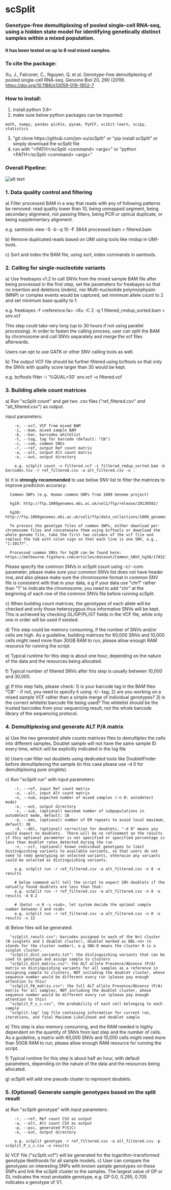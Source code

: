 # scSplit
### Genotype-free demultiplexing of pooled single-cell RNA-seq, using a hidden state model for identifying genetically distinct samples within a mixed population.  
#### It has been tested on up to 8 real mixed samples.

### To cite the package:
Xu, J., Falconer, C., Nguyen, Q. et al. Genotype-free demultiplexing of pooled single-cell RNA-seq. Genome Biol 20, 290 (2019). https://doi.org/10.1186/s13059-019-1852-7

### How to install:
  1) install python 3.6+
  2) make sure below python packages can be imported:
  
    math, numpy, pandas pickle, pysam, PyVCF, scikit-learn, scipy, statistics
  3) "git clone https://<span></span>github.com/jon-xu/scSplit" or "pip  install scSplit" or simply download the scSplit file
  4) run with "\<PATH\>/scSplit \<command\> \<args\>" or "python \<PATH\>/scSplit \<command\> \<args\>" 

### Overall Pipeline:

![alt text](https://github.com/jon-xu/scSplit/blob/master/man/workflow.png)

### 1. Data quality control and filtering
   a) Filter processed BAM in a way that reads with any of following patterns be removed: read quality lower than 10,  being unmapped segment, being secondary alignment, not passing filters, being PCR or optical duplicate, or being supplementary alignment.
   
   e.g. samtools view -S -b -q 10 -F 3844 processed.bam > filtered.bam
   
   b) Remove duplicated reads based on UMI using tools like rmdup in UMI-tools. 
   
   c) Sort and index the BAM file, using sort, index commands in samtools.
   
### 2. Calling for single-nucleotide variants
   a) Use freebayes v1.2 to call SNVs from the mixed sample BAM file after being processed in the first step, set the parameters for freebayes so that no insertion and deletions (indels), nor Multi-nucleotide polymorphysim (MNP) or complex events would be captured, set minimum allele count to 2 and set minimum base quality to 1.
   
   e.g. freebayes -f <reference.fa> -iXu -C 2 -q 1 filtered_rmdup_sorted.bam > snv.vcf
   
   This step could take very long (up to 30 hours if not using parallel processing).  In order to fasten the calling process, user can split the BAM by chromosome and call SNVs separately and merge the vcf files afterwards.
   
   Users can opt to use GATK or other SNV calling tools as well.  
   
   b) The output VCF file should be further filtered using bcftools so that only the SNVs with quality score larger than 30 would be kept.
   
   e.g. bcftools filter -i '%QUAL>30' snv.vcf -o filtered.vcf
   
### 3. Building allele count matrices
   a) Run "scSplit count" and get two .csv files ("ref_filtered.csv" and "alt_filtered.csv") as output.
   
   input parameters:
      
        -v, --vcf, VCF from mixed BAM
        -i, --bam, mixed sample BAM        
        -b, --bar, barcodes whitelist
        -t, --tag, tag for barcode (default: "CB")
        -c, --com, common SNVs    
        -r, --ref, output Ref count matrix        
        -a, --alt, output Alt count matrix
        -o, --out, output directory
        
        e.g. scSplit count -v filtered.vcf -i filtered_rmdup_sorted.bam -b barcodes.tsv -r ref_filtered.csv -a alt_filtered.csv -o .
   
   b) It is **strongly recommended** to use below SNV list to filter the matrices to improve prediction accuracy:

      Common SNPs (e.g. Human common SNPs from 1000 Genome project)
   
      hg19: http://ftp.1000genomes.ebi.ac.uk/vol1/ftp/release/20130502/
   
      hg38: http://ftp.1000genomes.ebi.ac.uk/vol1/ftp/data_collections/1000_genomes_project/release/
        
      To process the genotype files of common SNPs, either download per-chromosome files and concatenate them using bcftools or download the whole genome file, take the first two columns of the vcf file and replace the tab with colon sign so that each line is one SNV, e.g., "1:10177". 
      
      Processed common SNVs for hg38 can be found here: https://melbourne.figshare.com/articles/dataset/Common_SNVS_hg38/17032163

   Please specify the common SNVs in scSplit count using -c/--com parameter, please make sure your common SNVs list does not have header row, and also please make sure the chromosome format in common SNV file is consistent with that in your data, e.g if your data use "chr1" rather than "1" to indicate the chromosome, you need to add "chr" at the beginning of each row of the common SNVs file before running scSplit.
   
   c) When building count matrices, the genotypes of each allele will be checked and only those heterozygous thus informative SNVs will be kept.  This is achieved by checking GL/GP/PL/GT fields in the VCF file, while only one in order will be used if existed.
   
   d) This step could be memory consuming, if the number of SNVs and/or cells are high. As a guideline, building matrices for 60,000 SNVs and 10,000 cells might need more than 30GB RAM to run, please allow enough RAM resource for running the script.
   
   e) Typical runtime for this step is about one hour, depending on the nature of the data and the resources being allocated.
   
   f) Typical number of filtered SNVs after this step is usually between 10,000 and 30,000.
   
   g) If this step fails, please check: 1) is your barcode tag in the BAM files "CB" - if not, you need to specify it using -t/--tag; 2) are you working on a mixed sample VCF rather than a simple merge of individual genotypes? 3) is the correct whitelist barcode file being used? The whitelist should be the trusted barcodes from your sequencing result, not the whole barcode library of the sequencing protocol.

### 4. Demultiplexing and generate ALT P/A matrix
   a) Use the two generated allele counts matrices files to demultiplex the cells into different samples.  Doublet sample will not have the same sample ID every time, which will be explicitly indicated in the log file
   
   b) Users can filter out doublets using dedicated tools like DoubletFinder before demultiplexing the sample (in this case please use -d 0 for demultiplexing pure singlets).

   c) Run "scSplit run" with input parameters:
      
        -r, --ref, input Ref count matrix        
        -a, --alt, input Alt count matrix        
        -n, --num, expected number of mixed samples (-n 0: autodetect mode)
        -o, --out, output directory
        -s, --sub, (optional) maximum number of subpopulations in autodetect mode, default: 10
        -e, --ems, (optional) number of EM repeats to avoid local maximum, default: 30
        -d, --dbl, (optional) correction for doublets, "-d 0" means you would expect no doublets.  There will be no refinement on the results if this optional parameter is not specified or specified percentage is less than doublet rates detected during the run
        -v, --vcf, (optional) known individual genotypes to limit distinguishing variants to available variants, so that users do not need to redo genotyping on selected variants, otherwise any variants could be selected as distinguishing variants.

        e.g. scSplit run -r ref_filtered.csv -a alt_filtered.csv -n 8 -o results
        
        # below command will tell the script to expect 20% doublets if the natually found doublets are less than that:
        e.g. scSplit run -r ref_filtered.csv -a alt_filtered.csv -n 8 -o results -d 0.2
        
        # (beta) -n 0 -s <sub>, let system decide the optimal sample number between 2 and <sub>
        e.g. scSplit run -r ref_filtered.csv -a alt_filtered.csv -n 0 -o results -s 12

   d) Below files will be generated:

      "scSplit_result.csv": barcodes assigned to each of the N+1 cluster (N singlets and 1 doublet cluster), doublet marked as DBL-<n> (n stands for the cluster number), e.g SNG-0 means the cluster 0 is a singlet cluster.
      "scSplit_dist_variants.txt": the distinguishing variants that can be used to genotype and assign sample to clusters
      "scSplit_dist_matrix.csv": the ALT allele Presence/Absence (P/A) matrix on distinguishing variants for all samples as a reference in assigning sample to clusters, NOT including the doublet cluster, whose sequence number would be different every run (please pay enough attention to this)
      "scSplit_PA_matrix.csv": the full ALT allele Presence/Absence (P/A) matrix for all samples, NOT including the doublet cluster, whose sequence number would be different every run (please pay enough attention to this)
      "scSplit_P_s_c.csv", the probability of each cell belonging to each sample
      "scSplit.log" log file containing information for current run, iterations, and final Maximum Likelihood and doublet sample
      
   e) This step is also memory consuming, and the RAM needed is highly dependent on the quantity of SNVs from last step and the number of cells. As a guideline, a matrix with 60,000 SNVs and 10,000 cells might need more than 50GB RAM to run, please allow enough RAM resource for running the script.
   
   f) Typical runtime for this step is about half an hour, with default parameters, depending on the nature of the data and the resources being allocated.
   
   g) scSplit will add one pseudo cluster to represent doublets.

### 5. (Optional) Generate sample genotypes based on the split result
   a) Run "scSplit genotype" with input parameters:
       
        -r, --ref, Ref count CSV as output        
        -a, --alt, Alt count CSV as output
        -p, --psc, generated P(S|C)
        -o, --out, output directory

        e.g. scSplit genotype -r ref_filtered.csv -a alt_filtered.csv -p scSplit_P_s_c.csv -o results
        
   b) VCF file ("scSplit.vcf") will be generated for the logarithm-transformed genotype likelihoods for all sample models.
   c) User can compare the genotypes on interesting SNPs with known sample genotypes on these SNPs and link the scSplit cluster to the samples. The largest value of GP or GL indicates the most probable genotype, e.g. GP 0.0, 0.295, 0.705 indicates a genotype of 1/1.

<br/>

